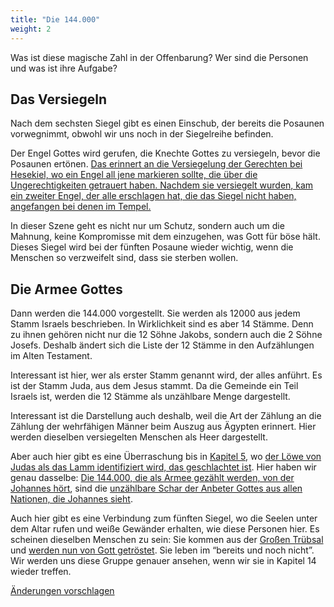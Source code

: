 ```yaml
---
title: "Die 144.000"
weight: 2
---
```



Was ist diese magische Zahl in der Offenbarung? Wer sind die Personen und was ist ihre Aufgabe?


## Das Versiegeln

<a name="e426"></a>
Nach dem sechsten Siegel gibt es einen Einschub, der bereits die Posaunen vorwegnimmt, obwohl wir uns noch in der Siegelreihe befinden.

Der Engel Gottes wird gerufen, die Knechte Gottes zu versiegeln, bevor die Posaunen ertönen. [Das erinnert an die Versiegelung der Gerechten bei Hesekiel, wo ein Engel all jene markieren sollte, die über die Ungerechtigkeiten getrauert haben. Nachdem sie versiegelt wurden, kam ein zweiter Engel, der alle erschlagen hat, die das Siegel nicht haben, angefangen bei denen im Tempel.](https://www.bibleserver.com/SLT/Hesekiel9)

In dieser Szene geht es nicht nur um Schutz, sondern auch um die Mahnung, keine Kompromisse mit dem einzugehen, was Gott für böse hält. Dieses Siegel wird bei der fünften Posaune wieder wichtig, wenn die Menschen so verzweifelt sind, dass sie sterben wollen.


## Die Armee Gottes

<a name="e329"></a>
Dann werden die 144.000 vorgestellt. Sie werden als 12000 aus jedem Stamm Israels beschrieben. In Wirklichkeit sind es aber 14 Stämme. Denn zu ihnen gehören nicht nur die 12 Söhne Jakobs, sondern auch die 2 Söhne Josefs. Deshalb ändert sich die Liste der 12 Stämme in den Aufzählungen im Alten Testament.

Interessant ist hier, wer als erster Stamm genannt wird, der alles anführt. Es ist der Stamm Juda, aus dem Jesus stammt. Da die Gemeinde ein Teil Israels ist, werden die 12 Stämme als unzählbare Menge dargestellt.

Interessant ist die Darstellung auch deshalb, weil die Art der Zählung an die Zählung der wehrfähigen Männer beim Auszug aus Ägypten erinnert. Hier werden dieselben versiegelten Menschen als Heer dargestellt.

Aber auch hier gibt es eine Überraschung bis in [Kapitel 5](../../../content/seals/expl/the-book-with-the-seven-seals), wo [der Löwe von Judas als das Lamm identifiziert wird, das geschlachtet ist](https://www.bibleserver.com/SLT/Offenbarung5%2C6). Hier haben wir genau dasselbe: [Die 144.000, die als Armee gezählt werden, von der Johannes hört](https://www.bibleserver.com/SLT/Offenbarung7%2C4), sind die [unzählbare Schar der Anbeter Gottes aus allen Nationen, die Johannes sieht](https://www.bibleserver.com/SLT/Offenbarung7%2C9).

Auch hier gibt es eine Verbindung zum fünften Siegel, wo die Seelen unter dem Altar rufen und weiße Gewänder erhalten, wie diese Personen hier. Es scheinen dieselben Menschen zu sein: Sie kommen aus der [Großen Trübsal](../../../content/army/expl/the-end-time-and-the-great-tribulation) und [werden nun von Gott getröstet](https://www.bibleserver.com/SLT/Offenbarung7%2C15-17). Sie leben im “bereits und noch nicht”. Wir werden uns diese Gruppe genauer ansehen, wenn wir sie in Kapitel 14 wieder treffen.




[Änderungen vorschlagen](https://github.com/revelation-today/revelation-today/blob/main/exampleSite/content/docs/content/army/expl/the-144000.de.md)
